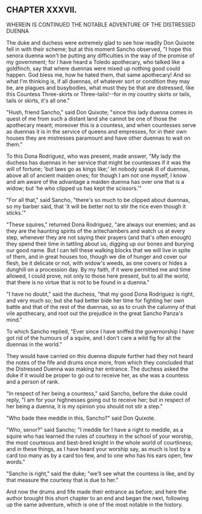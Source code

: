 ## CHAPTER XXXVII.

WHEREIN IS CONTINUED THE NOTABLE ADVENTURE OF THE DISTRESSED DUENNA


The duke and duchess were extremely glad to see how readily Don Quixote
fell in with their scheme; but at this moment Sancho observed, "I hope
this senora duenna won't be putting any difficulties in the way of the
promise of my government; for I have heard a Toledo apothecary, who
talked like a goldfinch, say that where duennas were mixed up nothing
good could happen. God bless me, how he hated them, that same apothecary!
And so what I'm thinking is, if all duennas, of whatever sort or
condition they may be, are plagues and busybodies, what must they be that
are distressed, like this Countess Three-skirts or Three-tails!--for in
my country skirts or tails, tails or skirts, it's all one."

"Hush, friend Sancho," said Don Quixote; "since this lady duenna comes in
quest of me from such a distant land she cannot be one of those the
apothecary meant; moreover this is a countess, and when countesses serve
as duennas it is in the service of queens and empresses, for in their own
houses they are mistresses paramount and have other duennas to wait on
them."

To this Dona Rodriguez, who was present, made answer, "My lady the
duchess has duennas in her service that might be countesses if it was the
will of fortune; 'but laws go as kings like;' let nobody speak ill of
duennas, above all of ancient maiden ones; for though I am not one
myself, I know and am aware of the advantage a maiden duenna has over one
that is a widow; but 'he who clipped us has kept the scissors.'"

"For all that," said Sancho, "there's so much to be clipped about
duennas, so my barber said, that 'it will be better not to stir the rice
even though it sticks.'"

"These squires," returned Dona Rodriguez, "are always our enemies; and as
they are the haunting spirits of the antechambers and watch us at every
step, whenever they are not saying their prayers (and that's often
enough) they spend their time in tattling about us, digging up our bones
and burying our good name. But I can tell these walking blocks that we
will live in spite of them, and in great houses too, though we die of
hunger and cover our flesh, be it delicate or not, with widow's weeds, as
one covers or hides a dunghill on a procession day. By my faith, if it
were permitted me and time allowed, I could prove, not only to those here
present, but to all the world, that there is no virtue that is not to be
found in a duenna."

"I have no doubt," said the duchess, "that my good Dona Rodriguez is
right, and very much so; but she had better bide her time for fighting
her own battle and that of the rest of the duennas, so as to crush the
calumny of that vile apothecary, and root out the prejudice in the great
Sancho Panza's mind."

To which Sancho replied, "Ever since I have sniffed the governorship I
have got rid of the humours of a squire, and I don't care a wild fig for
all the duennas in the world."

They would have carried on this duenna dispute further had they not heard
the notes of the fife and drums once more, from which they concluded that
the Distressed Duenna was making her entrance. The duchess asked the duke
if it would be proper to go out to receive her, as she was a countess and
a person of rank.

"In respect of her being a countess," said Sancho, before the duke could
reply, "I am for your highnesses going out to receive her; but in respect
of her being a duenna, it is my opinion you should not stir a step."

"Who bade thee meddle in this, Sancho?" said Don Quixote.

"Who, senor?" said Sancho; "I meddle for I have a right to meddle, as a
squire who has learned the rules of courtesy in the school of your
worship, the most courteous and best-bred knight in the whole world of
courtliness; and in these things, as I have heard your worship say, as
much is lost by a card too many as by a card too few, and to one who has
his ears open, few words."

"Sancho is right," said the duke; "we'll see what the countess is like,
and by that measure the courtesy that is due to her."

And now the drums and fife made their entrance as before; and here the
author brought this short chapter to an end and began the next, following
up the same adventure, which is one of the most notable in the history.




